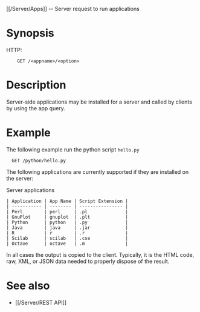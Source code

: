 [[/Server/Apps]] -- Server request to run applications

# Synopsis
HTTP:
~~~
    GET /<appname>/<option>
~~~

# Description

Server-side applications may be installed for a server and called by clients by using the app query.

# Example

The following example run the python script `hello.py`
~~~
  GET /python/hello.py
~~~

The following applications are currently supported if they are installed on the server:

Server applications
~~~
| Application | App Name | Script Extension |
| ----------- | -------- | ---------------- |
| Perl        | perl     | .pl              |
| GnuPlot     | gnuplot  | .plt             |
| Python      | python   | .py              |
| Java        | java     | .jar             |
| R           | r        | .r               |
| Scilab      | scilab   | .cse             |
| Octave      | octave   | .m               |
~~~

In all cases the output is copied to the client.  Typically, it is the HTML code, raw, XML, or JSON data needed to properly dispose of the result.

# See also

* [[/Server/REST API]]
